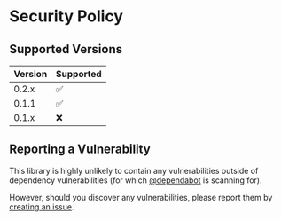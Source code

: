 # Security Policy

## Supported Versions

| Version | Supported          |
| ------- | ------------------ |
| 0.2.x   | :white_check_mark: |
| 0.1.1   | :white_check_mark: |
| 0.1.x   | :x:                |

## Reporting a Vulnerability

This library is highly unlikely to contain any vulnerabilities outside of dependency vulnerabilities
(for which [@dependabot](https://github.com/rajivsarvepalli/mock-alchemy/security/dependabot) is scanning for).

However, should you discover any vulnerabilities, please report them
by [creating an issue](https://github.com/rajivsarvepalli/mock-alchemy/issues).

